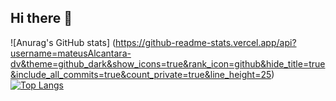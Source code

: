 ## Hi there 👋
![Anurag's GitHub stats]  (https://github-readme-stats.vercel.app/api?username=mateusAlcantara-dv&theme=github_dark&show_icons=true&rank_icon=github&hide_title=true&include_all_commits=true&count_private=true&line_height=25)
[![Top Langs](https://github-readme-stats.vercel.app/api/top-langs/?username=mateusAlcantara-dv&layout=compact&theme=github_dark)]()
<!--
**mateusAlcantara-dv/mateusAlcantara-dv** is a ✨ _special_ ✨ repository because its `README.md` (this file) appears on your GitHub profile.

Here are some ideas to get you started:

- 🔭 I’m currently working on ...
- 🌱 I’m currently learning ...
- 👯 I’m looking to collaborate on ...
- 🤔 I’m looking for help with ...
- 💬 Ask me about ...
- 📫 How to reach me: ...
- 😄 Pronouns: ...
- ⚡ Fun fact: ...
-->
